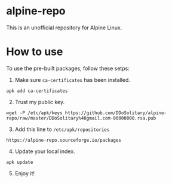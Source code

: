 # alpine-repo

This is an unofficial repository for Alpine Linux.

# How to use

To use the pre-built packages, follow these setps:

1. Make sure `ca-certificates` has been installed.

```
apk add ca-certificates
```

2. Trust my public key.

```
wget -P /etc/apk/keys https://github.com/DDoSolitary/alpine-repo/raw/master/DDoSolitary%40gmail.com-00000000.rsa.pub
```

3. Add this line to `/etc/apk/repositories`

```
https://alpine-repo.sourceforge.io/packages
```

4. Update your local index.

```
apk update
```

5. Enjoy it!
